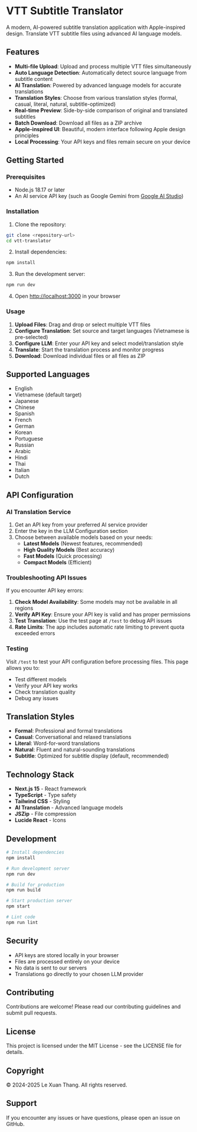 # VTT Subtitle Translator

A modern, AI-powered subtitle translation application with Apple-inspired design. Translate VTT subtitle files using advanced AI language models.

## Features

- **Multi-file Upload**: Upload and process multiple VTT files simultaneously
- **Auto Language Detection**: Automatically detect source language from subtitle content
- **AI Translation**: Powered by advanced language models for accurate translations
- **Translation Styles**: Choose from various translation styles (formal, casual, literal, natural, subtitle-optimized)
- **Real-time Preview**: Side-by-side comparison of original and translated subtitles
- **Batch Download**: Download all files as a ZIP archive
- **Apple-inspired UI**: Beautiful, modern interface following Apple design principles
- **Local Processing**: Your API keys and files remain secure on your device

## Getting Started

### Prerequisites

- Node.js 18.17 or later
- An AI service API key (such as Google Gemini from [Google AI Studio](https://makersuite.google.com/app/apikey))

### Installation

1. Clone the repository:
```bash
git clone <repository-url>
cd vtt-translator
```

2. Install dependencies:
```bash
npm install
```

3. Run the development server:
```bash
npm run dev
```

4. Open [http://localhost:3000](http://localhost:3000) in your browser

### Usage

1. **Upload Files**: Drag and drop or select multiple VTT files
2. **Configure Translation**: Set source and target languages (Vietnamese is pre-selected)
3. **Configure LLM**: Enter your API key and select model/translation style
4. **Translate**: Start the translation process and monitor progress
5. **Download**: Download individual files or all files as ZIP

## Supported Languages

- English
- Vietnamese (default target)
- Japanese
- Chinese
- Spanish
- French
- German
- Korean
- Portuguese
- Russian
- Arabic
- Hindi
- Thai
- Italian
- Dutch

## API Configuration

### AI Translation Service

1. Get an API key from your preferred AI service provider
2. Enter the key in the LLM Configuration section
3. Choose between available models based on your needs:
   - **Latest Models** (Newest features, recommended)
   - **High Quality Models** (Best accuracy)
   - **Fast Models** (Quick processing)
   - **Compact Models** (Efficient)

### Troubleshooting API Issues

If you encounter API key errors:

1. **Check Model Availability**: Some models may not be available in all regions
2. **Verify API Key**: Ensure your API key is valid and has proper permissions
3. **Test Translation**: Use the test page at `/test` to debug API issues
4. **Rate Limits**: The app includes automatic rate limiting to prevent quota exceeded errors

### Testing

Visit `/test` to test your API configuration before processing files. This page allows you to:
- Test different models
- Verify your API key works
- Check translation quality
- Debug any issues

## Translation Styles

- **Formal**: Professional and formal translations
- **Casual**: Conversational and relaxed translations
- **Literal**: Word-for-word translations
- **Natural**: Fluent and natural-sounding translations
- **Subtitle**: Optimized for subtitle display (default, recommended)

## Technology Stack

- **Next.js 15** - React framework
- **TypeScript** - Type safety
- **Tailwind CSS** - Styling
- **AI Translation** - Advanced language models
- **JSZip** - File compression
- **Lucide React** - Icons

## Development

```bash
# Install dependencies
npm install

# Run development server
npm run dev

# Build for production
npm run build

# Start production server
npm start

# Lint code
npm run lint
```

## Security

- API keys are stored locally in your browser
- Files are processed entirely on your device
- No data is sent to our servers
- Translations go directly to your chosen LLM provider

## Contributing

Contributions are welcome! Please read our contributing guidelines and submit pull requests.

## License

This project is licensed under the MIT License - see the LICENSE file for details.

## Copyright

© 2024-2025 Le Xuan Thang. All rights reserved.

## Support

If you encounter any issues or have questions, please open an issue on GitHub.
